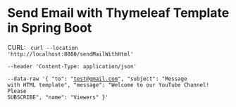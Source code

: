 # Send Email with Thymeleaf Template in Spring Boot

CURL: <code>
curl --location 'http://localhost:8080/sendMailWithHtml' \
--header 'Content-Type: application/json' \
--data-raw '{
"to": "test@gmail.com",
"subject": "Message with HTML template",
"message": "Welcome to our YouTube Channel! Please SUBSCRIBE",
"name": "Viewers"
}'
</code>
